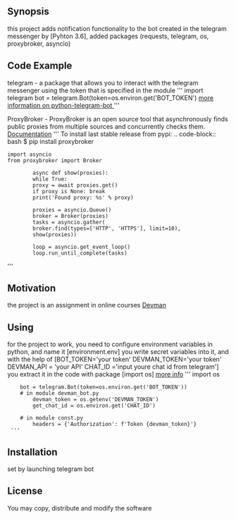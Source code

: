 ## Synopsis

this project adds notification functionality to the bot created in the telegram messenger by [Pyhton 3.6], added packages  (requests, telegram, os, proxybroker, asyncio)

## Code Example

telegram - a package that allows you to interact with the telegram messenger using the token that is specified in the module
'''
    import telegram
    bot = telegram.Bot(token=os.environ.get('BOT_TOKEN')
    [more information on python-telegram-bot ](https://github.com/python-telegram-bot/python-telegram-bot/wiki/Introduction-to-the-API)
'''

ProxyBroker - ProxyBroker is an open source tool that asynchronously finds public proxies from multiple sources and concurrently checks them.
[Documentation](https://proxybroker.readthedocs.io/)
'''
    To install last stable release from pypi:
    .. code-block:: bash
    $ pip install proxybroker

    import asyncio
    from proxybroker import Broker

            async def show(proxies):
            while True:
            proxy = await proxies.get()
            if proxy is None: break
            print('Found proxy: %s' % proxy)

            proxies = asyncio.Queue()
            broker = Broker(proxies)
            tasks = asyncio.gather(
            broker.find(types=['HTTP', 'HTTPS'], limit=10),
            show(proxies))

            loop = asyncio.get_event_loop()
            loop.run_until_complete(tasks)

'''
## Motivation

the project is an assignment in online courses [Devman](https://dvmn.org/modules/)

## Using
for the project to work, you need to configure environment variables in python, and name it [environment.env]
you write secret variables into it, and with the help of
    [BOT_TOKEN='your token'
     DEVMAN_TOKEN='your token'
     DEVMAN_API = 'your API'
     CHAT_ID ='input youre chat id from telegram']
 you extract it in the code with package
 [import os] [more info](https://gist.github.com/dvmn-tasks/22b18aafb24a6be5213eb5c6532eaef8)
     '''
        import os

        bot = telegram.Bot(token=os.environ.get('BOT_TOKEN'))
        # in module devman_bot.py
            devman_token = os.getenv('DEVMAN_TOKEN')
            get_chat_id = os.environ.get('CHAT_ID')

        # in module const.py
            headers = {'Authorization': f'Token {devman_token}'}
     '''

## Installation

set by launching telegram bot

## License

You may copy, distribute and modify the software
